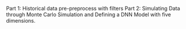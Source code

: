 Part 1: Historical data pre-preprocess with filters
Part 2: Simulating Data through Monte Carlo Simulation and Defining a DNN Model with five dimensions.
